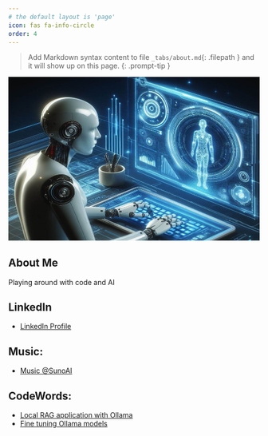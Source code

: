 ```yaml
---
# the default layout is 'page'
icon: fas fa-info-circle
order: 4
---
```


> Add Markdown syntax content to file `_tabs/about.md`{: .filepath } and it will show up on this page.
{: .prompt-tip }

![alt text](static/image.png)

## About Me
Playing around with code and AI

## LinkedIn
- [LinkedIn Profile](https://www.linkedin.com/in/arul-vannala-tanzu/) 

## Music:
- [Music @SunoAI](https://suno.com/@projectsuno)

## CodeWords: 
- [Local RAG application with Ollama](https://cfkubo.github.io/blogs/ragwithollama.html)
- [Fine tuning Ollama models]()


